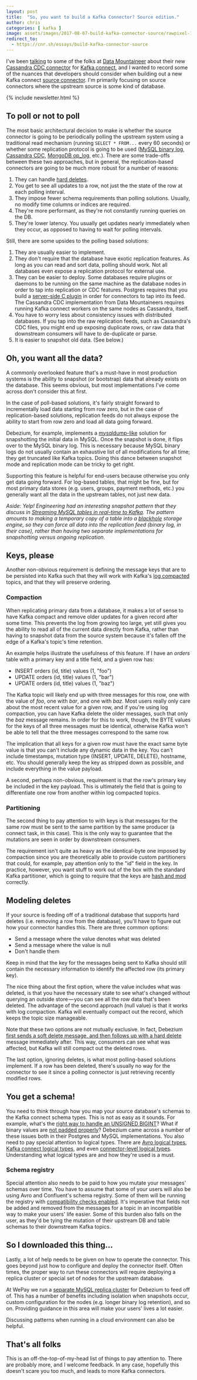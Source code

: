 ```yaml
---
layout: post
title:  "So, you want to build a Kafka Connector? Source edition."
author: chris
categories: [ kafka ]
image: assets/images/2017-08-07-build-kafka-connector-source/rawpixel-1061399-unsplash.jpg
redirect_to:
  - https://cnr.sh/essays/build-kafka-connector-source
---
```


I've been [talking](https://github.com/datamountaineer/stream-reactor/issues/162) to some of the folks at [Data Mountaineer](https://datamountaineer.com/) about their new [Cassandra CDC connector](http://docs.datamountaineer.com/en/latest/cassandra-cdc.html) for [Kafka connect](http://docs.confluent.io/current/connect/intro.html), and I wanted to record some of the nuances that developers should consider when building out a new Kafka connect [source connector](http://docs.confluent.io/3.3.0/connect/javadocs/index.html?org/apache/kafka/connect/source/SourceConnector.html). I'm primarily focusing on source connectors where the upstream source is some kind of database.

{% include newsletter.html %}

## To poll or not to poll

The most basic architectural decision to make is whether the source connector is going to be periodically polling the upstream system using a traditional read mechanism (running `SELECT * FROM...` every 60 seconds) or whether some replication protocol is going to be used ([MySQL binary log](https://dev.mysql.com/doc/refman/5.7/en/binary-log.html), [Cassandra CDC](https://cassandra.apache.org/doc/latest/operating/cdc.html), [MongoDB op_log](https://docs.mongodb.com/manual/core/replica-set-oplog/), etc.). There are some trade-offs between these two approaches, but in general, the replication-based connectors are going to be much more robust for a number of reasons:

1. They can handle [hard deletes](https://www.quora.com/What-is-the-difference-between-soft-delete-and-hard-delete-in-SQL-Informatica-power-center-and-Informatica-cloud).
2. You get to see all updates to a row, not just the the state of the row at each polling interval.
3. They impose fewer schema requirements than polling solutions. Usually, no modify time columns or indices are required.
4. They're more performant, as they're not constantly running queries on the DB.
5. They're lower latency. You usually get updates nearly immediately when they occur, as opposed to having to wait for polling intervals.

Still, there are some upsides to the polling based solutions:

1. They are usually easier to implement.
2. They don't require that the database have exotic replication features. As long as you can read and sort data, polling should work. Not all databases even expose a replication protocol for external use.
3. They can be easier to deploy. Some databases require plugins or daemons to be running on the same machine as the database nodes in order to tap into replication or CDC features. Postgres requires that you build a [server-side C plugin](http://debezium.io/docs/connectors/postgresql/#output-plugin) in order for connectors to tap into its feed. The Cassandra CDC implementation from Data Mountaineers requires running Kafka connect workers on the same nodes as Cassandra, itself.
4. You have to worry less about consistency issues with distributed databases. If you tap into the raw replication feeds, such as Cassandra's CDC files, you might end up exposing duplicate rows, or raw data that downstream consumers will have to de-duplicate or parse.
5. It is easier to snapshot old data. (See below.)

## Oh, you want all the data?

A commonly overlooked feature that's a must-have in most production systems is the ability to snapshot (or bootstrap) data that already exists on the database. This seems obvious, but most implementations I've come across don't consider this at first.

In the case of poll-based solutions, it's fairly straight forward to incrementally load data starting from row zero, but in the case of replication-based solutions, replication feeds do not always expose the ability to start from row zero and load all data going forward.

Debezium, for example, implements a [mysqldump-like](https://issues.jboss.org/browse/DBZ-31) solution for snapshotting the initial data in MySQL. Once the snapshot is done, it flips over to the MySQL binary log. This is necessary because MySQL binary logs do not usually contain an exhaustive list of all modifications for all time; they get truncated like Kafka topics. Doing this dance between snapshot mode and replication mode can be tricky to get right.

Supporting this feature is helpful for end-users because otherwise you only get data going forward. For log-based tables, that might be fine, but for most primary data stores (e.g. users, groups, payment methods, etc.) you generally want all the data in the upstream tables, not just new data.

*Aside: Yelp! Engineering had an interesting snapshot pattern that they discuss in [Streaming MySQL tables in real-time to Kafka](https://engineeringblog.yelp.com/2016/08/streaming-mysql-tables-in-real-time-to-kafka.html). The pattern amounts to making a temporary copy of a table into a [blackhole](https://dev.mysql.com/doc/refman/5.7/en/blackhole-storage-engine.html) storage engine, so they can force all data into the replication feed (binary log, in their case), rather than having two separate implementations for snapshotting versus ongoing replication.*

## Keys, please

Another non-obvious requirement is defining the message keys that are to be persisted into Kafka such that they will work with Kafka's [log compacted](https://kafka.apache.org/documentation/#compaction) topics, and that they will preserve ordering.

### Compaction

When replicating primary data from a database, it makes a lot of sense to have Kafka compact and remove older updates for a given record after some time. This prevents the log from growing too large, yet still gives you the ability to read all of the current data directly from Kafka, rather than having to snapshot data from the source system because it's fallen off the edge of a Kafka's topic's time retention.

An example helps illustrate the usefulness of this feature. If I have an *orders* table with a primary key and a title field, and a given row has:

* INSERT orders (id, title) values (1, "foo")
* UPDATE orders (id, title) values (1, "bar")
* UPDATE orders (id, title) values (1, "baz")

The Kafka topic will likely end up with three messages for this row, one with the value of *foo*, one with *bar*, and one with *baz*. Most users really only care about the most recent value for a given row, and if you're using log compaction, you can have Kafka delete the older messages, such that only the *baz* message remains. In order for this to work, though, the BYTE values for the keys of all three messages must be identical, otherwise Kafka won't be able to tell that the three messages correspond to the same row.

The implication that all keys for a given row must have the exact same byte value is that you can't include any dynamic data in the key. You can't include timestamps, mutation type (INSERT, UPDATE, DELETE), hostname, etc. You should generally keep the key as stripped down as possible, and include everything in the value payload.

A second, perhaps non-obvious, requirement is that the row's primary key be included in the key payload. This is ultimately the field that is going to differentiate one row from another within log compacted topics.

### Partitioning

The second thing to pay attention to with keys is that messages for the same row must be sent to the same partition by the same producer (a connect task, in this case). This is the only way to guarantee that the mutations are seen in order by downstream consumers.

The requirement isn't quite as heavy as the identical-byte one imposed by compaction since you are theoretically able to provide custom partitioners that could, for example, pay attention only to the "id" field in the key. In practice, however, you want stuff to work out of the box with the standard Kafka partitioner, which is going to require that the keys are [hash and mod](https://github.com/apache/kafka/blob/trunk/clients/src/main/java/org/apache/kafka/clients/producer/internals/DefaultPartitioner.java#L69) correctly.

## Modeling deletes

If your source is feeding off of a traditional database that supports hard deletes (i.e. removing a row from the database), you'll have to figure out how your connector handles this. There are three common options:

* Send a message where the value denotes what was deleted
* Send a message where the value is null
* Don't handle them

Keep in mind that the key for the messages being sent to Kafka should still contain the necessary information to identify the affected row (its primary key).

The nice thing about the first option, where the value includes what was deleted, is that you have the necessary state to see what's changed without querying an outside store — you can see all the row data that's been deleted. The advantage of the second approach (null value) is that it works with log compaction. Kafka will eventually compact out the record, which keeps the topic size manageable.

Note that these two options are not mutually exclusive. In fact, Debezium [first sends a soft delete message, and then follows up with a hard delete](https://issues.jboss.org/browse/DBZ-45) message immediately after. This way, consumers can see what was affected, but Kafka will still compact out the deleted rows.

The last option, ignoring deletes, is what most polling-based solutions implement. If a row has been deleted, there's usually no way for the connector to see it since a polling connector is just retrieving recently modified rows.

## You get a schema!

You need to think through how you map your source database's schemas to the Kafka connect schema types. This is not as easy as it sounds. For example, what's the [right way to handle an UNSIGNED BIGINT](https://issues.jboss.org/browse/DBZ-228)? What if binary values are [not padded properly](https://issues.jboss.org/browse/DBZ-254)? Debezium came across a number of these issues both in their Postgres and MySQL implementations. You also need to pay special attention to logical types. There are [Avro logical types](https://avro.apache.org/docs/1.8.0/spec.html#Logical+Types), [Kafka connect logical types](https://issues.apache.org/jira/browse/KAFKA-2476), and even [connector-level logical types](http://debezium.io/docs/connectors/mysql/#data-types). Understanding what logical types are and how they're used is a must.

### Schema registry

Special attention also needs to be paid to how you mutate your messages' schemas over time. You have to assume that some of your users will also be using Avro and Confluent's schema registry. Some of them will be running the registry with [compatibility checks enabled](http://docs.confluent.io/current/schema-registry/docs/api.html#id1). It's imperative that fields not be added and removed from the messages for a topic in an incompatible way to make your users' life easier. Some of this burden also falls on the user, as they'd be tying the mutation of their upstream DB and table schemas to their downstream Kafka topics.

## So I downloaded this thing…

Lastly, a lot of help needs to be given on how to operate the connector. This goes beyond just how to configure and deploy the connector itself. Often times, the proper way to run these connectors will require deploying a replica cluster or special set of nodes for the upstream database.

At WePay we run a [separate MySQL replica cluster](https://wecode.wepay.com/posts/streaming-databases-in-realtime-with-mysql-debezium-kafka#architecture) for Debezium to feed off of. This has a number of benefits including isolation when snapshots occur, custom configuration for the nodes (e.g. longer binary log retention), and so on. Providing guidance in this area will make your users' lives a lot easier.

Discussing patterns when running in a cloud environment can also be helpful.

## That's all folks

This is an off-the-top-of-my-head list of things to pay attention to. There are probably more, and I welcome feedback. In any case, hopefully this doesn't scare you too much, and leads to more Kafka connectors.